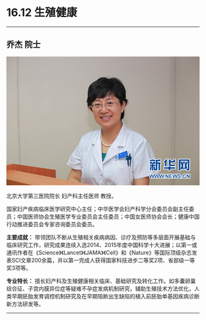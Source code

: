 # 16.12 生殖健康

---

## 乔杰 院士

![1683953562064](image/c16_012/1683953562064.png)

北京大学第三医院院长 妇产科主任医师 教授。

国家妇产疾病临床医学研究中心主任；中华医学会妇产科学分会委员会副主任委员；中国医师协会生殖医学专业委员会主任委员；中国女医师协会会长；健康中国行动推进委员会专家咨询委员会委员。


**主要成就：** 带领团队不断从生殖相关疾病病因、诊疗及预防等多层面开展基础与临床研究工作，研究成果连续入选2014、2015年度中国科学十大进展；以第一或通讯作者在《Science》《Lancet》《JAMA》《Cell》和《Nature》等国际顶级杂志发表SCI文章200余篇，并以第一完成人获得国家科技进步二等奖2项、省部级一等奖3项等。


**专业特长：** 擅长妇产科及生殖健康相关临床、基础研究及转化工作。如多囊卵巢综合征、子宫内膜异位症等疑难不孕症发病机制研究，辅助生殖技术方法优化，人类早期胚胎发育调控机制研究及在早期阻断出生缺陷的植入前胚胎单基因疾病诊断新方法研发等。

---
